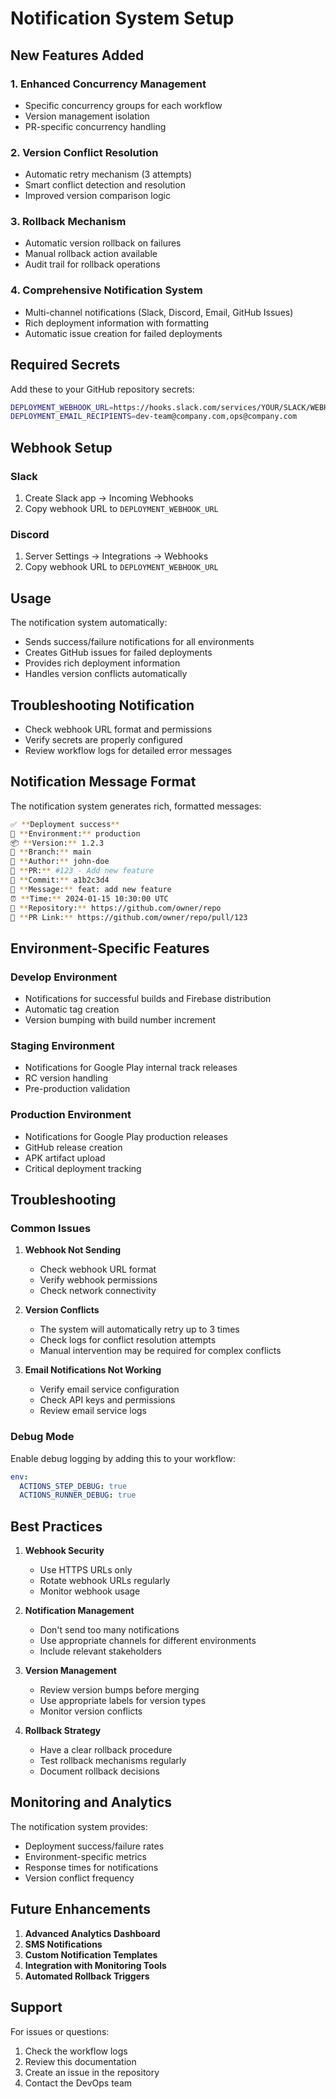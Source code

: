 # Notification System Setup

## New Features Added

### 1. Enhanced Concurrency Management

- Specific concurrency groups for each workflow
- Version management isolation
- PR-specific concurrency handling

### 2. Version Conflict Resolution

- Automatic retry mechanism (3 attempts)
- Smart conflict detection and resolution
- Improved version comparison logic

### 3. Rollback Mechanism

- Automatic version rollback on failures
- Manual rollback action available
- Audit trail for rollback operations

### 4. Comprehensive Notification System

- Multi-channel notifications (Slack, Discord, Email, GitHub Issues)
- Rich deployment information with formatting
- Automatic issue creation for failed deployments

## Required Secrets

Add these to your GitHub repository secrets:

```bash
DEPLOYMENT_WEBHOOK_URL=https://hooks.slack.com/services/YOUR/SLACK/WEBHOOK
DEPLOYMENT_EMAIL_RECIPIENTS=dev-team@company.com,ops@company.com
```

## Webhook Setup

### Slack

1. Create Slack app → Incoming Webhooks
2. Copy webhook URL to `DEPLOYMENT_WEBHOOK_URL`

### Discord

1. Server Settings → Integrations → Webhooks
2. Copy webhook URL to `DEPLOYMENT_WEBHOOK_URL`

## Usage

The notification system automatically:
- Sends success/failure notifications for all environments
- Creates GitHub issues for failed deployments
- Provides rich deployment information
- Handles version conflicts automatically

## Troubleshooting Notification

- Check webhook URL format and permissions
- Verify secrets are properly configured
- Review workflow logs for detailed error messages

## Notification Message Format

The notification system generates rich, formatted messages:

```sh
✅ **Deployment success**
🎯 **Environment:** production
📦 **Version:** 1.2.3
🌿 **Branch:** main
👤 **Author:** john-doe
🔗 **PR:** #123 - Add new feature
📝 **Commit:** a1b2c3d4
💬 **Message:** feat: add new feature
⏰ **Time:** 2024-01-15 10:30:00 UTC
🔗 **Repository:** https://github.com/owner/repo
🔗 **PR Link:** https://github.com/owner/repo/pull/123
```

## Environment-Specific Features

### Develop Environment

- Notifications for successful builds and Firebase distribution
- Automatic tag creation
- Version bumping with build number increment

### Staging Environment

- Notifications for Google Play internal track releases
- RC version handling
- Pre-production validation

### Production Environment

- Notifications for Google Play production releases
- GitHub release creation
- APK artifact upload
- Critical deployment tracking

## Troubleshooting

### Common Issues

1. **Webhook Not Sending**
   - Check webhook URL format
   - Verify webhook permissions
   - Check network connectivity

2. **Version Conflicts**
   - The system will automatically retry up to 3 times
   - Check logs for conflict resolution attempts
   - Manual intervention may be required for complex conflicts

3. **Email Notifications Not Working**
   - Verify email service configuration
   - Check API keys and permissions
   - Review email service logs

### Debug Mode

Enable debug logging by adding this to your workflow:

```yaml
env:
  ACTIONS_STEP_DEBUG: true
  ACTIONS_RUNNER_DEBUG: true
```

## Best Practices

1. **Webhook Security**
   - Use HTTPS URLs only
   - Rotate webhook URLs regularly
   - Monitor webhook usage

2. **Notification Management**
   - Don't send too many notifications
   - Use appropriate channels for different environments
   - Include relevant stakeholders

3. **Version Management**
   - Review version bumps before merging
   - Use appropriate labels for version types
   - Monitor version conflicts

4. **Rollback Strategy**
   - Have a clear rollback procedure
   - Test rollback mechanisms regularly
   - Document rollback decisions

## Monitoring and Analytics

The notification system provides:
- Deployment success/failure rates
- Environment-specific metrics
- Response times for notifications
- Version conflict frequency

## Future Enhancements

1. **Advanced Analytics Dashboard**
2. **SMS Notifications**
3. **Custom Notification Templates**
4. **Integration with Monitoring Tools**
5. **Automated Rollback Triggers**

## Support

For issues or questions:
1. Check the workflow logs
2. Review this documentation
3. Create an issue in the repository
4. Contact the DevOps team
